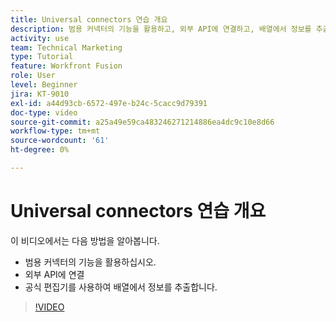 ```yaml
---
title: Universal connectors 연습 개요
description: 범용 커넥터의 기능을 활용하고, 외부 API에 연결하고, 배열에서 정보를 추출하는 방법에 대해 알아봅니다. [!DNL Adobe Workfront Fusion].
activity: use
team: Technical Marketing
type: Tutorial
feature: Workfront Fusion
role: User
level: Beginner
jira: KT-9010
exl-id: a44d93cb-6572-497e-b24c-5cacc9d79391
doc-type: video
source-git-commit: a25a49e59ca483246271214886ea4dc9c10e8d66
workflow-type: tm+mt
source-wordcount: '61'
ht-degree: 0%

---
```


# Universal connectors 연습 개요

이 비디오에서는 다음 방법을 알아봅니다.

* 범용 커넥터의 기능을 활용하십시오.
* 외부 API에 연결
* 공식 편집기를 사용하여 배열에서 정보를 추출합니다.

>[!VIDEO](https://video.tv.adobe.com/v/335269/?quality=12&learn=on)
